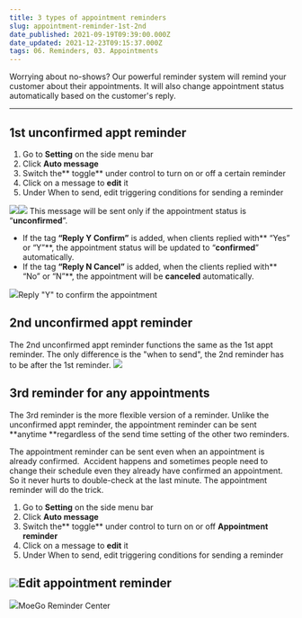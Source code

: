 ```yaml
---
title: 3 types of appointment reminders
slug: appointment-reminder-1st-2nd
date_published: 2021-09-19T09:39:00.000Z
date_updated: 2021-12-23T09:15:37.000Z
tags: 06. Reminders, 03. Appointments
---
```


Worrying about no-shows? Our powerful reminder system will remind your customer about their appointments. It will also change appointment status automatically based on the customer's reply. 

---

## 1st unconfirmed appt reminder

1. Go to **Setting** on the side menu bar
2. Click **Auto message**
3. Switch the** toggle** under control to turn on or off a certain reminder
4. Click on a message to **edit** it
5. Under When to send, edit triggering conditions for sending a reminder

![](__GHOST_URL__/content/images/2021/08/Screenshot-19.07.37.png)![](__GHOST_URL__/content/images/2021/08/Screenshot-19.36.14.png)
This message will be sent only if the appointment status is “**unconfirmed**”.

- If the tag **“Reply Y Confirm”** is added, when clients replied with** “Yes” or “Y”**, the appointment status will be updated to “**confirmed**” automatically. 
- If the tag **“Reply N Cancel”** is added, when the clients replied with** “No” or “N”**, the appointment will be **canceled** automatically.

![](__GHOST_URL__/content/images/2021/09/Screenshot-17.33.26.png)Reply "Y" to confirm the appointment 
## 2nd unconfirmed appt reminder

The 2nd unconfirmed appt reminder functions the same as the 1st appt reminder. The only difference is the "when to send", the 2nd reminder has to be after the 1st reminder. 
![](__GHOST_URL__/content/images/2021/08/Screenshot-19.07.37.png)
## 3rd reminder for any appointments

The 3rd reminder is the more flexible version of a reminder. Unlike the unconfirmed appt reminder, the appointment reminder can be sent **anytime **regardless of the send time setting of the other two reminders.

The appointment reminder can be sent even when an appointment is already confirmed.  Accident happens and sometimes people need to change their schedule even they already have confirmed an appointment. So it never hurts to double-check at the last minute. The appointment reminder will do the trick.

1. Go to **Setting** on the side menu bar
2. Click **Auto message**
3. Switch the** toggle** under control to turn on or off **Appointment reminder**
4. Click on a message to **edit** it
5. Under When to send, edit triggering conditions for sending a reminder

![](__GHOST_URL__/content/images/2021/09/CleanShot-2021-09-13-at-14.59.59.png)Edit appointment reminder
---
![](__GHOST_URL__/content/images/2021/09/CleanShot-2021-09-14-at-21.07.38@2x.png)MoeGo Reminder Center
